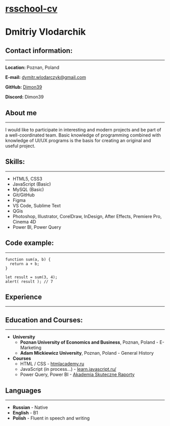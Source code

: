 # [rsschool-cv](https://dimon39.github.io/rsschool-cv/cv "")
# Dmitriy Vlodarchik
## Contact information:
---
**Location:** Poznan, Poland

**E-mail:** dymitr.wlodarczyk@gmail.com 

**GitHub:** [Dimon39](https://github.com/Dimon39/ "")

**Discord:** Dimon39

## About me
---
I would like to participate in interesting and modern projects and be part of a well-coordinated team. Basic knowledge of programming combined with knowledge of UI/UX programs is the basis for creating an original and useful project. 

## Skills:
---
* HTML5, CSS3
* JavaScript (Basic)
* MySQL (Basic)
* Git/GitHub
* Figma
* VS Code, Sublime Text
* QGis
* Photoshop, Illustrator, CorelDraw, InDesign, After Effects, Premiere Pro, Cinema 4D
* Power BI, Power Query

## Code example:
---
```
function sum(a, b) {
  return a + b;
}

let result = sum(3, 4);
alert( result ); // 7
```

## Experience
---

## Education and Courses:
---
* **University**
    * **Poznan University of Economics and Business**, Poznan, Poland - E-Marketing
    * **Adam Mickiewicz University**, Poznan, Poland - General History
* **Courses** 
    * HTML / CSS - [htmlacademy.ru](https://htmlacademy.ru/ "")
    * JavaScript (in process...) - [learn.javascript.ru/](https://learn.javascript.ru/ "")
    * Power Query, Power BI - [Akademia Skuteczne Raporty](https://akademia.skuteczneraporty.pl/)

## Languages
---
* **Russian** - Native
* **English** - B1
* **Polish** - Fluent in speech and writing